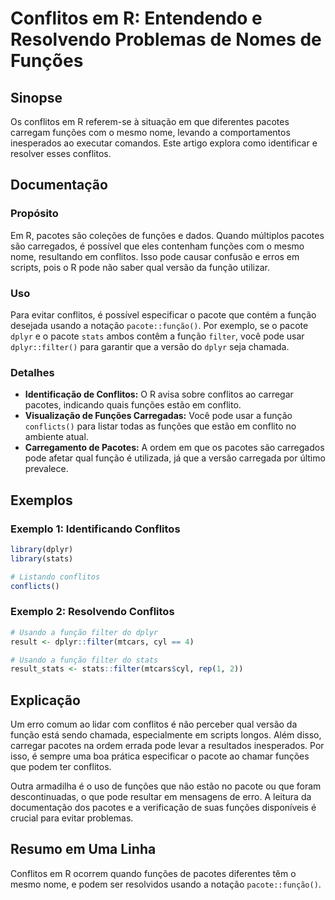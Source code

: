 <!--
Meta Description: # Conflitos em R: Entendendo e Resolvendo Problemas de Nomes de Funções ## Sinopse Os conflitos em R referem-se à situação em que diferentes pacotes c...
Meta Keywords: conflitos, funções, que, função, pacotes
-->

# Conflitos em R: Entendendo e Resolvendo Problemas de Nomes de Funções

## Sinopse
Os conflitos em R referem-se à situação em que diferentes pacotes carregam funções com o mesmo nome, levando a comportamentos inesperados ao executar comandos. Este artigo explora como identificar e resolver esses conflitos.

## Documentação
### Propósito
Em R, pacotes são coleções de funções e dados. Quando múltiplos pacotes são carregados, é possível que eles contenham funções com o mesmo nome, resultando em conflitos. Isso pode causar confusão e erros em scripts, pois o R pode não saber qual versão da função utilizar.

### Uso
Para evitar conflitos, é possível especificar o pacote que contém a função desejada usando a notação `pacote::função()`. Por exemplo, se o pacote `dplyr` e o pacote `stats` ambos contêm a função `filter`, você pode usar `dplyr::filter()` para garantir que a versão do `dplyr` seja chamada.

### Detalhes
- **Identificação de Conflitos:** O R avisa sobre conflitos ao carregar pacotes, indicando quais funções estão em conflito.
- **Visualização de Funções Carregadas:** Você pode usar a função `conflicts()` para listar todas as funções que estão em conflito no ambiente atual.
- **Carregamento de Pacotes:** A ordem em que os pacotes são carregados pode afetar qual função é utilizada, já que a versão carregada por último prevalece.

## Exemplos
### Exemplo 1: Identificando Conflitos
```R
library(dplyr)
library(stats)

# Listando conflitos
conflicts()
```

### Exemplo 2: Resolvendo Conflitos
```R
# Usando a função filter do dplyr
result <- dplyr::filter(mtcars, cyl == 4)

# Usando a função filter do stats
result_stats <- stats::filter(mtcars$cyl, rep(1, 2))
```

## Explicação
Um erro comum ao lidar com conflitos é não perceber qual versão da função está sendo chamada, especialmente em scripts longos. Além disso, carregar pacotes na ordem errada pode levar a resultados inesperados. Por isso, é sempre uma boa prática especificar o pacote ao chamar funções que podem ter conflitos.

Outra armadilha é o uso de funções que não estão no pacote ou que foram descontinuadas, o que pode resultar em mensagens de erro. A leitura da documentação dos pacotes e a verificação de suas funções disponíveis é crucial para evitar problemas.

## Resumo em Uma Linha
Conflitos em R ocorrem quando funções de pacotes diferentes têm o mesmo nome, e podem ser resolvidos usando a notação `pacote::função()`.
